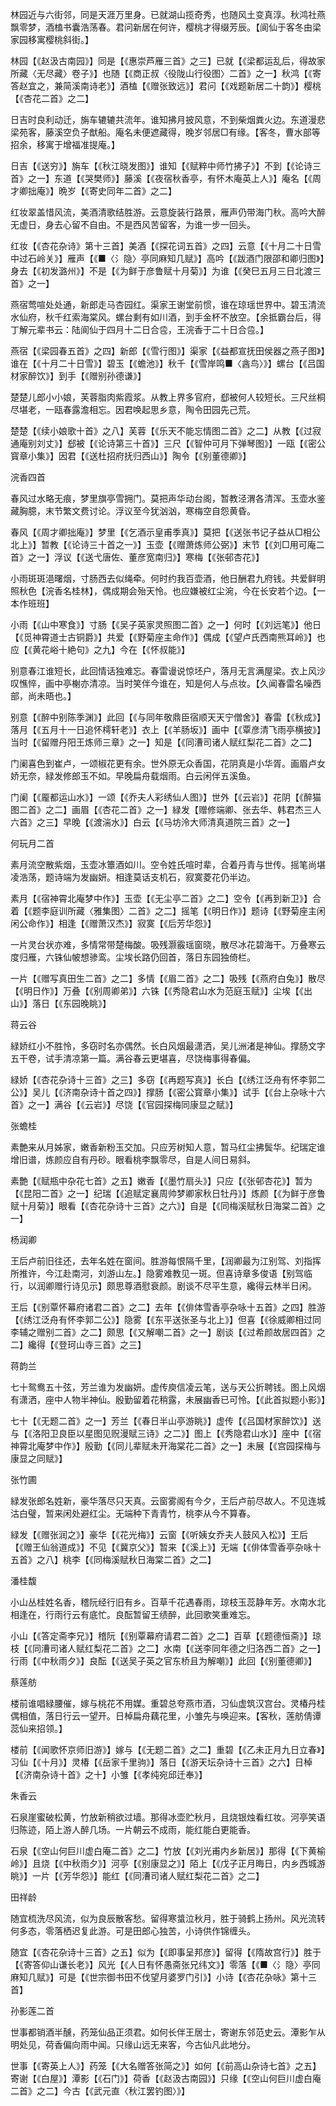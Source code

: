 <!-- { "loadSidebar": true } -->
林园近与六街邻，同是天涯万里身。已就湖山揽奇秀，也随风土变真淳。秋鸿社燕飘零梦，酒榼书囊浩荡春。君问新居在何许，樱桃才得缀芳辰。【阆仙于客冬由梁家园移寓樱桃斜街。】

林园【《赵汲古南园》】同是【《惠崇芦雁三首》之三】已就【《梁都运乱后，得故家所藏〈无尽藏〉卷子》】也随【《商正叔〈役陇山行役图〉二首》之一】秋鸿【《寄答赵宜之，兼简溪南诗老》】酒榼【《赠张致远》】君问【《戏题新居二十韵》】樱桃【《杏花二首》之二】

日吉时良利动迁，旃车辘辘共流年。谁知拂月披风意，不到柴烟粪火边。东道漫悲梁苑客，藤溪空负子猷船。庵名未便遮藏得，晚岁邻居□有缘。【客冬，曹水部等招余，移寓于增福准提庵。】

日吉【《送穷》】旃车【《秋江晓发图》】谁知【《赋粹中师竹拂子》】不到【《论诗三首》之一】东道【《哭樊师》】藤溪【《夜宿秋香亭，有怀木庵英上人》】庵名【《周才卿拙庵》】晩岁【《寄史同年二首》之二】

红妆翠盖惜风流，美酒清歌结胜游。云意旋装行路景，雁声仍带海门秋。高吟大醉无虚日，身去心留不自由。不是西风苦留客，为谁一步一回头。

红妆【《杏花杂诗》第十三首】美酒【《探花词五首》之四】云意【《十月二十日雪中过石岭关》】雁声【《■〈氵隐〉亭同麻知几赋》】高吟【《跋酒门限邵和卿归图》】身去【《初发潞州》】不是【《为鲜于彦鲁赋十月菊》】为谁【《癸巳五月三日北渡三首》之一】

燕宿莺喧处处通，新郎走马杏园红。渠家王谢堂前惯，谁在琼瑶世界中。碧玉清流水仙府，秋千红索海棠风。螺台剩有如川酒，到手金杯不放空。【余抵霸台后，得丁解元辈书云：陆阆仙于四月十二日合卺，王浣香于二十日合卺。】

燕宿【《梁园春五首》之四】新郎【《雪行图》】渠家【《益都宣抚田侯器之燕子图》】谁在【《十月二十日雪》】碧玉【《蟾池》】秋千【《雪岸鸣■〈酓鸟〉》】螺台【《吕国材家醉饮》】到手【《赠别孙德谦》】

楚楚儿郎小小娘，芙蓉脂肉紫霞浆。从教上界多官府，郄被何人较短长。三尺丝桐尽堪老，一瓯春露澹相忘。因君唤起思乡意，陶令田园先己荒。

楚楚【《续小娘歌十首》之八】芙蓉【《乐天不能忘情图二首》之二】从教【《过寂通庵别刘丈》】郄被【《论诗第三十首》】三尺【《智仲可月下弹琴图》】一瓯【《密公寳章小集》】因君【《送杜招府抚归西山》】陶令【《别董德卿》】

浣香四首

春风过水略无痕，梦里旗亭雪拥门。莫把声华动台阁，暂教泾渭各清浑。玉壶水鉴藏胸臆，末节繁文费讨论。浮议至今犹汹汹，寒梅空自怨黄昏。

春风【《周才卿拙庵》】梦里【《乞酒示皇甫季真》】莫把【《送张书记子益从□相公北上》】暂教【《论诗三十首之一》】玉壶【《赠萧炼师公弼》】末节【《刘□用可庵二首》之一】浮议【《送弋唐佐、董彦宽南归》】寒梅【《张邨杏花》】

小雨斑斑浥曙烟，寸肠西去似绳牵。何时约我百壶酒，他日酬君九府钱。共爱鲜明照秋色【浣香名桂林】，偶成期会殆天怜。也应嫌被红尘涴，今在长安若个边。【一本作班班】

小雨【《山中寒食》】寸肠【《吴子英家灵照图二首》之一】何时【《刘远笔》】他日【《觅神霄道士古铜爵》】共爱【《野菊座主命作》】偶成【《望卢氏西南熊耳岭》】也应【《黄花峪十絶句》之九】今在【《怀叔能》】

别意春江谁短长，此回情话独难忘。春雷谩说惊坯户，落月无言满屋梁。衣上风沙叹憔悴，画中亭榭亦清凉。当时笑伴今谁在，知是何人与点妆。【久闻春雷名噪西部，尚未晤也。】

别意【《醉中别陈季渊》】此回【《与同年敬鼎臣宿顺天天宁僧舍》】春雷【《秋成》】落月【《五月十一日追怀樗轩老》】衣上【《羊肠坂》】画中【《覃彦清飞雨亭横披》】当时【《留赠丹阳王炼师三章》之一】知是【《同漕司诸人赋红梨花二首》之二】

门阑喜色到崔卢，一颂椒花更有余。世外原无众香国，花阴真是小华胥。画眉卢女娇无奈，緑发修郎玉不如。早晚扁舟载烟雨。白云闲伴五溪鱼。

门阑【《龎都运山水》】一颂【《乔夫人彩绣仙人图》】世外【《云岩》】花阴【《醉猫图二首》之二】画眉【《杏花二首》之一】緑发【赠修端卿、张去华、韩君杰三人六首》之三】早晚【《渡湍水》】白云【《马坊泠大师清真道院三首》之一】

何玩月二首

素月流空散紫烟，玉壶冰簟酒如川。空令姓氏喧时辈，合着丹青与世传。摇笔尚堪凌浩荡，题诗端为发幽妍。相逢莫话支机石，寂寞菱花仍半边。

素月【《宿神霄北庵梦中作》】玉壶【《无尘亭二首》之二】空令【《再到新卫》】合着【《题李庭训所藏〈雅集图〉二首》之二】摇笔【《明日作》】题诗【《野菊座主闲闲公命作》】相逢【《赠萧汉杰》】寂寞【《后芳华怨》】

一片灵台状亦难，多情常带楚梅酸。吸残灏霰瑶窗晓，散尽冰花碧海干。万叠寒云度归雁，六铢仙帔想骖鸾。尘埃长路仍回首，落日东园独倚栏。

一片【《赠写真田生二首》之二】多情【《眉二首》之二】吸残【《燕府白兔》】散尽【《明日作》】万叠【《别周卿弟》】六铢【《秀隐君山水为范庭玉赋》】尘埃【《出山》】落日【《东园晚眺》】

蒋云谷

緑娇红小不胜怜，多窃时名亦偶然。长白风烟最潇洒，吴儿洲渚是神仙。撑肠文字五干卷，试手清凉第一篇。满谷春云更堪喜，尽饶梅事得春偏。

緑娇【《杏花杂诗十三首》之三】多窃【《再题写真》】长白【《绣江泛舟有怀李郭二公》】吴儿【《济南杂诗十首之四》】撑肠【《密公寳章小集》】试手【《台上杂咏十六首》之一】满谷【《云岩》】尽饶【《官园探梅同康显之赋》】

张蟾桂

素艶来从月姊家，嫩香新粉玉交加。只应芳树知人意，暂马红尘拂鬓华。纪瑞定谁增旧谱，炼颜应自有丹砂。眼看桃李飘零尽，自是人间日易斜。

素艶【《赋瓶中杂花七首》之五】嫩香【《墨竹扇头》】只应【《张邨杏花》】暂为【《昆阳二首》之一】纪瑞【《追赋定襄周帅梦卿家秋日牡丹》】炼颜【《为鲜于彦鲁赋十月菊》】眼看【《杏花杂诗十三首》之六》】自是【《同梅溪赋秋日海棠二首》之一】

杨润卿

王后卢前旧往还，去年名姓在窗间。胜游每恨隔千里，【润卿最为江别驾、刘指挥所推许，今江赴南河，刘游山左。】隐雾难教见一斑。但喜诗章多俊语【别驾临行，以润卿赠行诗见示】颇思尊酒慰衰颜。剧谈不尽平生意，纔得云林半日闲。

王后【《别覃怀幕府诸君二首》之二】去年【《俳体雪香亭杂咏十五首》之四】胜游【《绣江泛舟有怀李郭二公》】隐雾【《东平送张圣与北上》】但喜【《徐威卿相过同李辅之赠别二首》之二】颇思【《又解嘲二首》之一】剧谈【《过希颜故居四首》之二】纔得【《登珂山寺三首》之三】

蒋韵兰

七十鸳鸯五十弦，芳兰谁为发幽妍。虚传庾信凌云笔，送与天公折聘钱。图上风烟有潇洒，座中人物半神仙。殷勤留着花稍露，未展幽香已可怜。【《此首拟题小影》】

七十【《无题二首》之一】芳兰【《春日半山亭游眺》】虚传【《吕国材家醉饮》】送与【《洛阳卫良臣以星图见贶漫赋三诗》之二》】图上【《秀隐君山水》】座中【《宿神霄北庵梦中作》】殷勤【《同儿辈赋未开海棠花二首》之一】未展【《宫园探梅与康显之同赋》】

张竹圃

緑发张郎名姓新，豪华落尽只天真。云窗雾阁有今夕，王后卢前尽故人。不见连城沽白璧，暂来闲处避红尘。无端种下青青竹，桃李从今不算春。

緑发【《赠张润之》】豪华【《花光梅》】云窗【《听姨女乔夫人鼓风入松》】王后【《赠王仙翁道成》】不见【《冀京父》】暂来【《溪上》】无端【《俳体雪香亭杂咏十五首》之八】桃李【《同梅溪赋秋日海棠二首》之二】

潘桂馥

小山丛桂姓名香，稽阮经行旧有乡。百草千花遇春雨，琼枝玉蕊静年芳。水南水北相逢在，行雨行云有底忙。良酝暂留王绩醉，此回歌笑重难忘。

小山【《答定斋李兄》】稽阮【《别覃幕府请君二首》之二】百草【《题德恒斋》】琼枝【《同漕司诸人赋红梨花二首》之二】水南【《送李同年德之归洛西二首》之一】行雨【《中秋雨夕》】良酝【《送吴子英之官东桥且为解嘲》】此回【《别董德卿》】

蔡莲舫

楼前谁唱緑腰催，嫁与桃花不用媒。重碧总夸燕市酒，习仙虚筑汉宫台。灵椿丹桂偶相值，落日行云一望开。日棹扁舟藕花里，小雏先与唤迎来。【客秋，莲舫倩谭蕊仙来招领。】

楼前【《闻歌怀京师旧游》】嫁与【《无题二首》之二】重碧【《乙未正月九日立春》】习仙【《十月》】灵椿【《岳家千里驹》】落日【《游天坛杂诗十三首》之六】日棹【《济南杂诗十首》之十】小雏【《孝纯宛邱迁奉》】

朱香云

石泉崖蜜破松黄，竹放新稍欲过墙。那得冰壶贮秋月，且烧银烛看红妆。河亭笑语归陈迹，陌上游人醉几场。一片朝云不成雨，能红能白更能香。

石泉【《空山何巨川虚白庵二首》之二】竹放【《刘光甫内乡新居》】那得【《下黄榆岭》】且烧【《中秋雨夕》】河亭【《别康显之》】陌上【《戊子正月晦日，内乡西城游眺》】一片【《芳华怨》】能红【《同漕司诸人赋红梨花二首》之二】

田祥龄

随宜梳洗尽风流，似为良辰散客愁。留得寒螀泣秋月，胜于骑鹤上扬州。风光流转何多态，零落栖迟复此游。可是田郎心独苦，小诗供作锦缠头。

随宜【《杏花杂诗十三首》之五】似为【《即事呈邦彦》】留得【《隋故宫行》】胜于【《寄答仰山谦长老》】风光【《人日有怀愚斋张兄纬文》】零落【《■〈氵隐〉亭同麻知几赋》】可是【《世宗御书田不伐望月婆罗门引》】小诗【《杏花杂咏》第十三首】

孙影莲二首

世事都销酒半醺，药笼仙品正须君。如何长伴王居士，寄谢东邻范史云。潭影乍从明处见，荷香偏向雨中闻。只缘山远无来客，今古仙凡此地分。

世事【《寄英上人》】药笼【《大名赠答张简之》】如何【《前高山杂诗七首》之五】寄谢【《白屋》】潭影【《石门》】荷香【《赵汲古南园》】只缘【《空山何巨川虚白庵二首》之二】今古【《武元直〈秋江罢钓图〉》】

